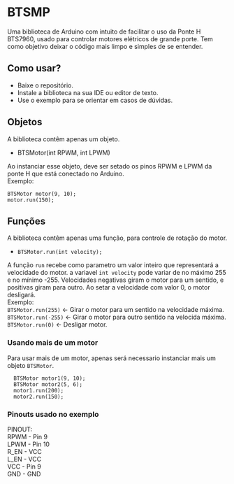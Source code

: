 # BTSMP
Uma biblioteca de Arduino com intuito de facilitar o uso da Ponte H BTS7960, usado para controlar motores elétricos de grande porte. Tem como objetivo deixar o código mais limpo e simples de se entender.

## Como usar?

* Baixe o repositório.
* Instale a biblioteca na sua IDE ou editor de texto.
* Use o exemplo para se orientar em casos de dúvidas.

## Objetos

A biblioteca contêm apenas um objeto.

* BTSMotor(int RPWM, int LPWM)

Ao instanciar esse objeto, deve ser setado os pinos RPWM e LPWM da ponte H que está conectado no Arduino. <br/>
Exemplo: <br/>
```
BTSMotor motor(9, 10);
motor.run(150);
```

## Funções

A biblioteca contêm apenas uma função, para controle de rotação do motor.

* `BTSMotor.run(int velocity);`

A função `run` recebe como parametro um valor inteiro que representará a velocidade do motor. a variavel `int velocity` pode variar de no máximo 255 e no mínimo -255. Velocidades negativas giram o motor para um sentido, e positivas giram para outro. Ao setar a velocidade com valor 0, o motor desligará. <br/>
Exemplo:<br/> 
`BTSMotor.run(255)` <- Girar o motor para um sentido na velocidade máxima. <br/>
`BTSMotor.run(-255)` <- Girar o motor para outro sentido na velocida máxima. <br/>
`BTSMotor.run(0)` <- Desligar motor.

### Usando mais de um motor

Para usar mais de um motor, apenas será necessario instanciar mais um objeto `BTSMotor`. <br/>
```
  BTSMotor motor1(9, 10);
  BTSMotor motor2(5, 6);
  motor1.run(200);
  motor2.run(150);
```

### Pinouts usado no exemplo

PINOUT: <br/>
RPWM - Pin 9 <br/>
LPWM - Pin 10 <br/>
R_EN - VCC <br/>
L_EN - VCC <br/>
VCC  - Pin 9 <br/>
GND  - GND <br/>

